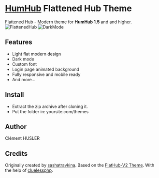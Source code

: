 # [HumHub](https://github.com/humhub/humhub) Flattened Hub Theme
Flattened Hub - Modern theme for **HumHub 1.5** and and higher. 
![FlattenedHub](https://i.ibb.co/zhytG44/Capture-d-cran-2020-05-25-12-16-41.png)
![DarkMode](https://i.ibb.co/P5m7bZz/Capture-d-cran-2020-05-25-12-16-48.png)
## Features
- Light flat modern design
- Dark mode
- Custom font
- Login page animated background
- Fully responsive and mobile ready
- And more...

## Install
- Extract the zip archive after cloning it.
- Put the folder in: yoursite.com/themes

## Author
Clément HUSLER 

## Credits

Originally created by [sashatravkina](https://github.com/sashatravkina). 
Based on the [FlatHub-V2 Theme](https://github.com/sashatravkina/humhub-themes-flathub-v2).
With the help of [cluelessphp](https://github.com/cluelessphp).
